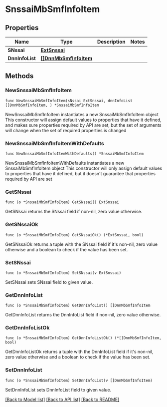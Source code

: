 # SnssaiMbSmfInfoItem

## Properties

Name | Type | Description | Notes
------------ | ------------- | ------------- | -------------
**SNssai** | [**ExtSnssai**](ExtSnssai.md) |  | 
**DnnInfoList** | [**[]DnnMbSmfInfoItem**](DnnMbSmfInfoItem.md) |  | 

## Methods

### NewSnssaiMbSmfInfoItem

`func NewSnssaiMbSmfInfoItem(sNssai ExtSnssai, dnnInfoList []DnnMbSmfInfoItem, ) *SnssaiMbSmfInfoItem`

NewSnssaiMbSmfInfoItem instantiates a new SnssaiMbSmfInfoItem object
This constructor will assign default values to properties that have it defined,
and makes sure properties required by API are set, but the set of arguments
will change when the set of required properties is changed

### NewSnssaiMbSmfInfoItemWithDefaults

`func NewSnssaiMbSmfInfoItemWithDefaults() *SnssaiMbSmfInfoItem`

NewSnssaiMbSmfInfoItemWithDefaults instantiates a new SnssaiMbSmfInfoItem object
This constructor will only assign default values to properties that have it defined,
but it doesn't guarantee that properties required by API are set

### GetSNssai

`func (o *SnssaiMbSmfInfoItem) GetSNssai() ExtSnssai`

GetSNssai returns the SNssai field if non-nil, zero value otherwise.

### GetSNssaiOk

`func (o *SnssaiMbSmfInfoItem) GetSNssaiOk() (*ExtSnssai, bool)`

GetSNssaiOk returns a tuple with the SNssai field if it's non-nil, zero value otherwise
and a boolean to check if the value has been set.

### SetSNssai

`func (o *SnssaiMbSmfInfoItem) SetSNssai(v ExtSnssai)`

SetSNssai sets SNssai field to given value.


### GetDnnInfoList

`func (o *SnssaiMbSmfInfoItem) GetDnnInfoList() []DnnMbSmfInfoItem`

GetDnnInfoList returns the DnnInfoList field if non-nil, zero value otherwise.

### GetDnnInfoListOk

`func (o *SnssaiMbSmfInfoItem) GetDnnInfoListOk() (*[]DnnMbSmfInfoItem, bool)`

GetDnnInfoListOk returns a tuple with the DnnInfoList field if it's non-nil, zero value otherwise
and a boolean to check if the value has been set.

### SetDnnInfoList

`func (o *SnssaiMbSmfInfoItem) SetDnnInfoList(v []DnnMbSmfInfoItem)`

SetDnnInfoList sets DnnInfoList field to given value.



[[Back to Model list]](../README.md#documentation-for-models) [[Back to API list]](../README.md#documentation-for-api-endpoints) [[Back to README]](../README.md)


